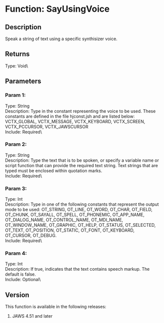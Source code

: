 # Function: SayUsingVoice

## Description

Speak a string of text using a specific synthisizer voice.

## Returns

Type: Void\

## Parameters

### Param 1:

Type: String\
Description: Type in the constant representing the voice to be used.
These constants are defined in the file hjconst.jsh and are listed
below: VCTX_GLOBAL, VCTX_MESSAGE, VCTX_KEYBOARD, VCTX_SCREEN,
VCTX_PCCURSOR, VCTX_JAWSCURSOR\
Include: Required\

### Param 2:

Type: String\
Description: Type the text that is to be spoken, or specify a variable
name or script function that can provide the required text string. Text
strings that are typed must be enclosed within quotation marks.\
Include: Required\

### Param 3:

Type: Int\
Description: Type in one of the following constants that represent the
output mode to be used: OT_STRING, OT_LINE, OT_WORD, OT_CHAR, OT_FIELD,
OT_CHUNK, OT_SAYALL, OT_SPELL, OT_PHONEMIC, OT_APP_NAME, OT_DIALOG_NAME,
OT_CONTROL_NAME, OT_MDI_NAME, OT_WINDOW_NAME, OT_GRAPHIC, OT_HELP,
OT_STATUS, OT_SELECTED, OT_TEXT, OT_POSITION, OT_STATIC, OT_FONT,
OT_KEYBOARD, OT_CURSOR, OT_DEBUG.\
Include: Required\

### Param 4:

Type: Int\
Description: If true, indicates that the text contains speech markup.
The default is false.\
Include: Optional\

## Version

This function is available in the following releases:

1.  JAWS 4.51 and later
